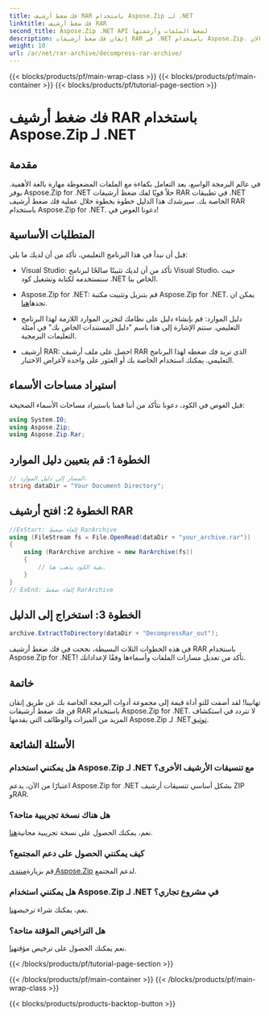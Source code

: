 ```yaml
---
title: فك ضغط أرشيف RAR باستخدام Aspose.Zip لـ .NET
linktitle: فك ضغط أرشيف RAR
second_title: Aspose.Zip .NET API لضغط الملفات وأرشفتها
description: إتقان فك ضغط أرشيفات RAR في .NET باستخدام Aspose.Zip. دليل خطوة بخطوة للتعامل الفعال مع الملفات. التحميل الان!
weight: 10
url: /ar/net/rar-archive/decompress-rar-archive/
---
```


{{< blocks/products/pf/main-wrap-class >}}
{{< blocks/products/pf/main-container >}}
{{< blocks/products/pf/tutorial-page-section >}}

# فك ضغط أرشيف RAR باستخدام Aspose.Zip لـ .NET


## مقدمة

في عالم البرمجة الواسع، يعد التعامل بكفاءة مع الملفات المضغوطة مهارة بالغة الأهمية. يوفر Aspose.Zip for .NET حلاً قويًا لفك ضغط أرشيفات RAR في تطبيقات .NET الخاصة بك. سيرشدك هذا الدليل خطوة بخطوة خلال عملية فك ضغط أرشيف RAR باستخدام Aspose.Zip for .NET. دعونا الغوص في!

## المتطلبات الأساسية

قبل أن نبدأ في هذا البرنامج التعليمي، تأكد من أن لديك ما يلي:

- Visual Studio: تأكد من أن لديك تثبيتًا صالحًا لبرنامج Visual Studio، حيث سنستخدمه لكتابة وتشغيل كود .NET الخاص بنا.

-  Aspose.Zip for .NET: قم بتنزيل وتثبيت مكتبة Aspose.Zip for .NET. يمكن ان تجدها[هنا](https://releases.aspose.com/zip/net/).

- دليل الموارد: قم بإنشاء دليل على نظامك لتخزين الموارد اللازمة لهذا البرنامج التعليمي. ستتم الإشارة إلى هذا باسم "دليل المستندات الخاص بك" في أمثلة التعليمات البرمجية.

- أرشيف RAR: احصل على ملف أرشيف RAR الذي تريد فك ضغطه لهذا البرنامج التعليمي. يمكنك استخدام الخاصة بك أو العثور على واحدة لأغراض الاختبار.

## استيراد مساحات الأسماء

قبل الغوص في الكود، دعونا نتأكد من أننا قمنا باستيراد مساحات الأسماء الصحيحة:

```csharp
using System.IO;
using Aspose.Zip;
using Aspose.Zip.Rar;
```

## الخطوة 1: قم بتعيين دليل الموارد

```csharp
// المسار إلى دليل الموارد.
string dataDir = "Your Document Directory";
```

## الخطوة 2: افتح أرشيف RAR

```csharp
//ExStart: إلغاء ضغط RarArchive
using (FileStream fs = File.OpenRead(dataDir + "your_archive.rar"))
{
    using (RarArchive archive = new RarArchive(fs))
    {
        // بقية الكود يذهب هنا.
    }
}
// ExEnd: إلغاء ضغط RarArchive
```

## الخطوة 3: استخراج إلى الدليل

```csharp
archive.ExtractToDirectory(dataDir + "DecompressRar_out");
```

في هذه الخطوات الثلاث البسيطة، نجحت في فك ضغط أرشيف RAR باستخدام Aspose.Zip for .NET! تأكد من تعديل مسارات الملفات وأسماءها وفقًا لإعداداتك.

## خاتمة

 تهانينا! لقد أضفت للتو أداة قيمة إلى مجموعة أدوات البرمجة الخاصة بك عن طريق إتقان فن فك ضغط أرشيفات RAR باستخدام Aspose.Zip for .NET. لا تتردد في استكشاف المزيد من الميزات والوظائف التي يقدمها Aspose.Zip لـ .NET[توثيق](https://reference.aspose.com/zip/net/).

## الأسئلة الشائعة

### هل يمكنني استخدام Aspose.Zip لـ .NET مع تنسيقات الأرشيف الأخرى؟
اعتبارًا من الآن، يدعم Aspose.Zip for .NET بشكل أساسي تنسيقات أرشيف ZIP وRAR.

### هل هناك نسخة تجريبية متاحة؟
 نعم، يمكنك الحصول على نسخة تجريبية مجانية[هنا](https://releases.aspose.com/).

### كيف يمكنني الحصول على دعم المجتمع؟
 قم بزيارة[منتدى Aspose.Zip](https://forum.aspose.com/c/zip/37) لدعم المجتمع.

### هل يمكنني استخدام Aspose.Zip لـ .NET في مشروع تجاري؟
 نعم، يمكنك شراء ترخيص[هنا](https://purchase.aspose.com/buy).

### هل التراخيص المؤقتة متاحة؟
 نعم يمكنك الحصول على ترخيص مؤقت[هنا](https://purchase.aspose.com/temporary-license/).

{{< /blocks/products/pf/tutorial-page-section >}}

{{< /blocks/products/pf/main-container >}}
{{< /blocks/products/pf/main-wrap-class >}}

{{< blocks/products/products-backtop-button >}}

